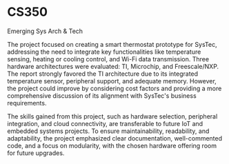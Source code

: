 # CS350
Emerging Sys Arch &amp; Tech

The project focused on creating a smart thermostat prototype for SysTec, addressing the need to integrate key functionalities like temperature sensing, heating or cooling control, and Wi-Fi data transmission. Three hardware architectures were evaluated: TI, Microchip, and Freescale/NXP. The report strongly favored the TI architecture due to its integrated temperature sensor, peripheral support, and adequate memory. However, the project could improve by considering cost factors and providing a more comprehensive discussion of its alignment with SysTec's business requirements.

The skills gained from this project, such as hardware selection, peripheral integration, and cloud connectivity, are transferable to future IoT and embedded systems projects. To ensure maintainability, readability, and adaptability, the project emphasized clear documentation, well-commented code, and a focus on modularity, with the chosen hardware offering room for future upgrades.
